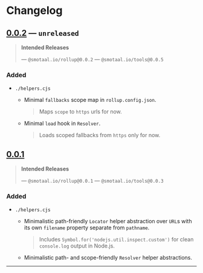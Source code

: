 ﻿# Changelog

## [0.0.2][] — `unreleased`

> **Intended Releases**
>
> — `@smotaal.io/rollup@0.0.2`
> — `@smotaal.io/tools@0.0.5`

### Added

- `./helpers.cjs`

  - Minimal `fallbacks` scope map in `rollup.config.json`.

    > Maps `scope` to `https` urls for now.

  - Minimal `load` hook in `Resolver`.

    > Loads scoped fallbacks from `https` only for now.

## [0.0.1][]

> **Intended Releases**
>
> — `@smotaal.io/rollup@0.0.1`
> — `@smotaal.io/tools@0.0.3`

### Added

- `./helpers.cjs`

  - Minimalistic path-friendly `Locator` helper abstraction over `URL`s with its own `filename` property separate from `pathname`.

    > Includes `Symbol.for('nodejs.util.inspect.custom')` for clean `console.log` output in Node.js.

  - Minimalistic path- and scope-friendly `Resolver` helper abstractions.

---

[0.0.2]: https://www.npmjs.com/package/@smotaal.io/rollup/v/0.0.2
[0.0.1]: https://www.npmjs.com/package/@smotaal.io/rollup/v/0.0.1
